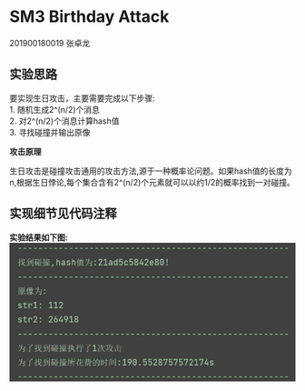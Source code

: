 # SM3 Birthday Attack

201900180019 张卓龙

## 实验思路

要实现生日攻击，主要需要完成以下步骤:    
    1. 随机生成2^(n/2)个消息  
    2. 对2^(n/2)个消息计算hash值   
    3. 寻找碰撞并输出原像   
    
**攻击原理**

生日攻击是碰撞攻击通用的攻击方法,源于一种概率论问题。如果hash值的长度为n,根据生日悖论,每个集合含有2^(n/2)个元素就可以以约1/2的概率找到一对碰撞。

## 实现细节见代码注释

**实验结果如下图:**    
![攻击结果](https://github.com/Zhang-SDU/cst-project/blob/main/SM3/sm3_birthday_attack/result.png)

